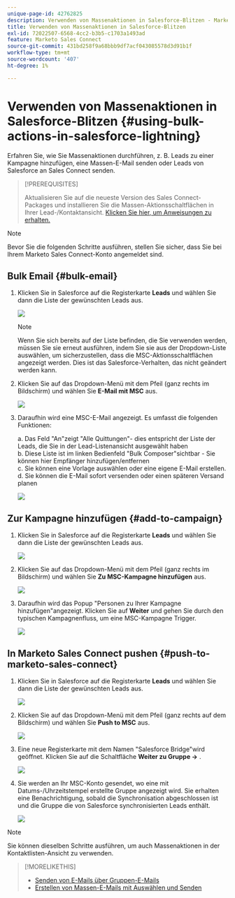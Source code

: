 ```yaml
---
unique-page-id: 42762825
description: Verwenden von Massenaktionen in Salesforce-Blitzen - Marketo-Dokumente - Produktdokumentation
title: Verwenden von Massenaktionen in Salesforce-Blitzen
exl-id: 72022507-6568-4cc2-b3b5-c1703a1493ad
feature: Marketo Sales Connect
source-git-commit: 431bd258f9a68bbb9df7acf043085578d3d91b1f
workflow-type: tm+mt
source-wordcount: '407'
ht-degree: 1%

---
```


# Verwenden von Massenaktionen in Salesforce-Blitzen {#using-bulk-actions-in-salesforce-lightning}

Erfahren Sie, wie Sie Massenaktionen durchführen, z. B. Leads zu einer Kampagne hinzufügen, eine Massen-E-Mail senden oder Leads von Salesforce an Sales Connect senden.

>[!PREREQUISITES]
>
>Aktualisieren Sie auf die neueste Version des Sales Connect-Packages und installieren Sie die Massen-Aktionsschaltflächen in Ihrer Lead-/Kontaktansicht. [Klicken Sie hier, um Anweisungen zu erhalten.](https://s3.amazonaws.com/tout-user-store/salesforce/assets/SF+Guide+for+Lightning.pdf)

>[!NOTE]
>
>Bevor Sie die folgenden Schritte ausführen, stellen Sie sicher, dass Sie bei Ihrem Marketo Sales Connect-Konto angemeldet sind.

## Bulk Email {#bulk-email}

1. Klicken Sie in Salesforce auf die Registerkarte **Leads** und wählen Sie dann die Liste der gewünschten Leads aus.

   ![](assets/one-6.png)

   >[!NOTE]
   >
   >Wenn Sie sich bereits auf der Liste befinden, die Sie verwenden werden, müssen Sie sie erneut ausführen, indem Sie sie aus der Dropdown-Liste auswählen, um sicherzustellen, dass die MSC-Aktionsschaltflächen angezeigt werden. Dies ist das Salesforce-Verhalten, das nicht geändert werden kann.

1. Klicken Sie auf das Dropdown-Menü mit dem Pfeil (ganz rechts im Bildschirm) und wählen Sie **E-Mail mit MSC** aus.

   ![](assets/two-6.png)

1. Daraufhin wird eine MSC-E-Mail angezeigt. Es umfasst die folgenden Funktionen:

   a. Das Feld &quot;An&quot;zeigt &quot;Alle Quittungen&quot;- dies entspricht der Liste der Leads, die Sie in der Lead-Listenansicht ausgewählt haben\
   b. Diese Liste ist im linken Bedienfeld &quot;Bulk Composer&quot;sichtbar - Sie können hier Empfänger hinzufügen/entfernen\
   c. Sie können eine Vorlage auswählen oder eine eigene E-Mail erstellen.\
   d. Sie können die E-Mail sofort versenden oder einen späteren Versand planen

   ![](assets/three-5.png)

## Zur Kampagne hinzufügen {#add-to-campaign}

1. Klicken Sie in Salesforce auf die Registerkarte **Leads** und wählen Sie dann die Liste der gewünschten Leads aus.

   ![](assets/four-4.png)

1. Klicken Sie auf das Dropdown-Menü mit dem Pfeil (ganz rechts im Bildschirm) und wählen Sie **Zu MSC-Kampagne hinzufügen** aus.

   ![](assets/five-4.png)

1. Daraufhin wird das Popup &quot;Personen zu Ihrer Kampagne hinzufügen&quot;angezeigt. Klicken Sie auf **Weiter** und gehen Sie durch den typischen Kampagnenfluss, um eine MSC-Kampagne Trigger.

   ![](assets/six-1.png)

## In Marketo Sales Connect pushen {#push-to-marketo-sales-connect}

1. Klicken Sie in Salesforce auf die Registerkarte **Leads** und wählen Sie dann die Liste der gewünschten Leads aus.

   ![](assets/seven-2.png)

1. Klicken Sie auf das Dropdown-Menü mit dem Pfeil (ganz rechts auf dem Bildschirm) und wählen Sie **Push to MSC** aus.

   ![](assets/eight-2.png)

1. Eine neue Registerkarte mit dem Namen &quot;Salesforce Bridge&quot;wird geöffnet. Klicken Sie auf die Schaltfläche **Weiter zu Gruppe →** .

   ![](assets/nine-2.png)

1. Sie werden an Ihr MSC-Konto gesendet, wo eine mit Datums-/Uhrzeitstempel erstellte Gruppe angezeigt wird. Sie erhalten eine Benachrichtigung, sobald die Synchronisation abgeschlossen ist und die Gruppe die von Salesforce synchronisierten Leads enthält.

   ![](assets/ten-1.png)

>[!NOTE]
>
>Sie können dieselben Schritte ausführen, um auch Massenaktionen in der Kontaktlisten-Ansicht zu verwenden.

>[!MORELIKETHIS]
>
>* [Senden von E-Mails über Gruppen-E-Mails](/help/marketo/product-docs/marketo-sales-connect/email/using-the-compose-window/sending-emails-via-group-email.md)
>* [Erstellen von Massen-E-Mails mit Auswählen und Senden](/help/marketo/product-docs/marketo-sales-connect/email/using-the-compose-window/composing-bulk-emails-with-select-and-send.md#sending-emails)
